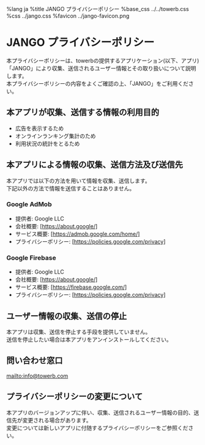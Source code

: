 %lang ja
%title JANGO プライバシーポリシー
%base_css ../../towerb.css
%css ../jango.css
%favicon ../jango-favicon.png

# JANGO プライバシーポリシー

本プライバシーポリシーは、towerbの提供するアプリケーション(以下、アプリ)「JANGO」により収集、送信されるユーザー情報とその取り扱いについて説明します。  
本プライバシーポリシーの内容をよくご確認の上、「JANGO」をご利用ください。

## 本アプリが収集、送信する情報の利用目的

* 広告を表示するため
* オンラインランキング集計のため
* 利用状況の統計をとるため

## 本アプリによる情報の収集、送信方法及び送信先

本アプリでは以下の方法を用いて情報を収集、送信します。  
下記以外の方法で情報を送信することはありません。

### Google AdMob

* 提供者: Google LLC
* 会社概要: [https://about.google/]
* サービス概要: [https://admob.google.com/home/]
* プライバシーポリシー: [https://policies.google.com/privacy]

### Google Firebase

* 提供者: Google LLC
* 会社概要: [https://about.google/]
* サービス概要: [https://firebase.google.com/]
* プライバシーポリシー: [https://policies.google.com/privacy]

## ユーザー情報の収集、送信の停止

本アプリは収集、送信を停止する手段を提供していません。  
送信を停止したい場合は本アプリをアンインストールしてください。

## 問い合わせ窓口

[mailto:info@towerb.com](info@towerb.com)

## プライバシーポリシーの変更について

本アプリのバージョンアップに伴い、収集、送信されるユーザー情報の目的、送信先が変更される場合があります。  
変更については新しいアプリに付随するプライバシーポリシーをご参照ください。

